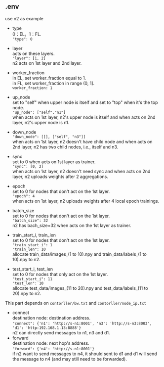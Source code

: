 ## .env
use n2 as example
- type  
0：EL，1：FL.  
```"type": 0```  
- layer  
acts on these layers.  
```"layer": [1, 2]```  
n2 acts on 1st layer and 2nd layer.  
- worker_fraction  
in EL, set worker_fraction equal to 1.  
in FL, set worker_fraction in range (0, 1].  
```worker_fraction: 1```  
- up_node  
set to "self" when upper node is itself
and set to "top" when it's the top node.  
```"up_node": ["self","n1"]```  
when acts on 1st layer, n2's upper node is itself
and when acts on 2nd layer, n2's upper node is n1.  
- down_node  
```"down_node": [[], ["self", "n3"]]```  
when acts on 1st layer, n2 doesn't have child node
and when acts on 2nd layer, n2 has two child nodes, i.e., itself and n3.  
- sync  
set to 0 when acts on 1st layer as trainer.  
```"sync": [0, 2]```  
when acts on 1st layer, n2 doesn't need sync
and when acts on 2nd layer, n2 uploads weights after 2 aggregations.  
- epoch  
set to 0 for nodes that don't act on the 1st layer.  
```"epoch": 4```  
when acts on 1st layer, n2 uploads weights after 4 local epoch trainings.  

- batch_size  
set to 0 for nodes that don't act on the 1st layer.  
```"batch_size": 32```  
n2 has bach_size=32 when acts on the 1st layer as trainer.  
- train_start_i, train_len  
set to 0 for nodes that don't act on the 1st layer.  
```"train_start_i": 1```  
```"train_len": 10```  
allocate train_data/images_(1 to 10).npy and train_data/labels_(1 to 10).npy to n2.  
- test_start_i, test_len  
set to 0 for nodes that only act on the 1st layer.  
```"test_start_i": 11```  
```"test_len": 10```  
allocate test_data/images_(11 to 20).npy and test_data/labels_(11 to 20).npy to n2.  

This part depends on ```contorller/bw.txt``` and ```contorller/node_ip.txt```  
- connect  
destination node: destination address.  
```"connect": {'n1': 'http://s-n1:8001', 'n3': 'http://s-n3:8003', 'd1': 'http:192.168.1.13:8888'}```  
n2 can directly send messages to n1, n3 and d1.  
- forward  
destination node: next hop's address.  
```"forward": {'n4': 'http://s-n1:8001'}```  
if n2 want to send messages to n4, it should sent to d1
and d1 will send the message to n4 (and may still need to be forwarded).  

